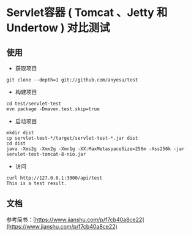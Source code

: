 # Servlet容器 ( Tomcat 、Jetty 和 Undertow ) 对比测试 

## 使用

* 获取项目
```
git clone --depth=1 git://github.com/anyesu/test
```

* 构建项目
```
cd test/servlet-test
mvn package -Dmaven.test.skip=true
```

* 启动项目
```
mkdir dist
cp servlet-test-*/target/servlet-test-*.jar dist
cd dist
java -Xms2g -Xmx2g -Xmn1g -XX:MaxMetaspaceSize=256m -Xss256k -jar servlet-test-tomcat-8-nio.jar
```

* 访问
```
curl http://127.0.0.1:3000/api/test
This is a test result.
```

## 文档
参考简书：[https://www.jianshu.com/p/f7cb40a8ce22](https://www.jianshu.com/p/f7cb40a8ce22)
